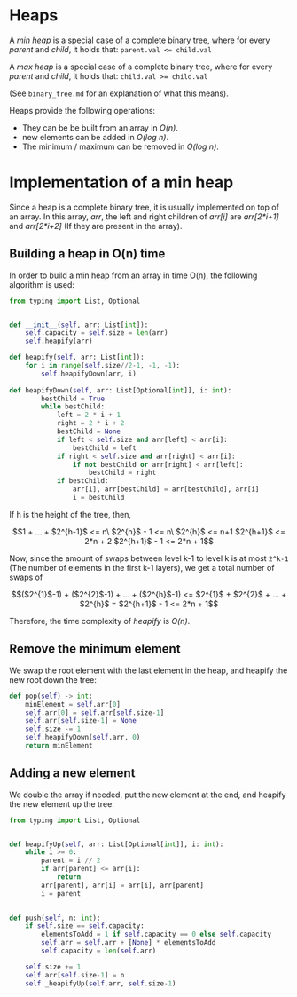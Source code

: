 # Heaps

A *min heap* is a special case of a complete binary tree, where for every *parent* and *child*, it holds that:
`parent.val <= child.val`

A *max heap* is a special case of a complete binary tree, where for every *parent* and *child*, it holds that:
`child.val >= child.val`

(See `binary_tree.md` for an explanation of what this means).

Heaps provide the following operations:
- They can be be built from an array in *O(n)*.
- new elements can be added in *O(log n)*.
- The minimum / maximum can be removed in *O(log n)*.


# Implementation of a min heap
Since a heap is a complete binary tree, it is usually implemented on top of an array.
In this array, *arr*, the left and right children of _arr[i]_ are _arr[2*i+1]_ and _arr[2*i+2]_ (If they are present in the array).

## Building a heap in O(n) time
In order to build a min heap from an array in time O(n), the following algorithm is used:
```python
from typing import List, Optional


def __init__(self, arr: List[int]):
    self.capacity = self.size = len(arr)
    self.heapify(arr)

def heapify(self, arr: List[int]):
    for i in range(self.size//2-1, -1, -1):
        self.heapifyDown(arr, i)
        
def heapifyDown(self, arr: List[Optional[int]], i: int):
        bestChild = True
        while bestChild:
            left = 2 * i + 1
            right = 2 * i + 2
            bestChild = None
            if left < self.size and arr[left] < arr[i]:
                bestChild = left
            if right < self.size and arr[right] < arr[i]:
                if not bestChild or arr[right] < arr[left]:
                    bestChild = right
            if bestChild:
                arr[i], arr[bestChild] = arr[bestChild], arr[i]
                i = bestChild
```

If h is the height of the tree, then,
```math
1 + ... + $2^{h-1}$ <= n\
$2^{h}$ - 1 <= n\
$2^{h}$ <= n+1
$2^{h+1}$ <= 2*n + 2
$2^{h+1}$ - 1 <= 2*n + 1
```
Now, since the amount of swaps between level k-1 to level k is at most `2^k-1` (The number of elements in the first k-1 layers), we get a total number of swaps of
```math
($2^{1}$-1) + ($2^{2}$-1) + ... + ($2^{h}$-1) <=
$2^{1}$ + $2^{2}$ + ... + $2^{h}$ =
$2^{h+1}$ - 1 <=
2*n + 1
```
Therefore, the time complexity of *heapify* is *O(n)*.


## Remove the minimum element
We swap the root element with the last element in the heap, and heapify the new root down the tree:
```python
def pop(self) -> int:
    minElement = self.arr[0]
    self.arr[0] = self.arr[self.size-1]
    self.arr[self.size-1] = None
    self.size -= 1
    self.heapifyDown(self.arr, 0)
    return minElement
```

## Adding a new element
We double the array if needed, put the new element at the end, and heapify the new element up the tree:
```python
from typing import List, Optional


def heapifyUp(self, arr: List[Optional[int]], i: int):
    while i >= 0:
        parent = i // 2
        if arr[parent] <= arr[i]:
            return
        arr[parent], arr[i] = arr[i], arr[parent]
        i = parent

        
def push(self, n: int):
    if self.size == self.capacity:
        elementsToAdd = 1 if self.capacity == 0 else self.capacity
        self.arr = self.arr + [None] * elementsToAdd
        self.capacity = len(self.arr)

    self.size += 1
    self.arr[self.size-1] = n
    self._heapifyUp(self.arr, self.size-1)
```
